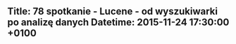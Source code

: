 Title: 78 spotkanie - Lucene - od wyszukiwarki po analizę danych
Datetime: 2015-11-24 17:30:00 +0100
-----------------
